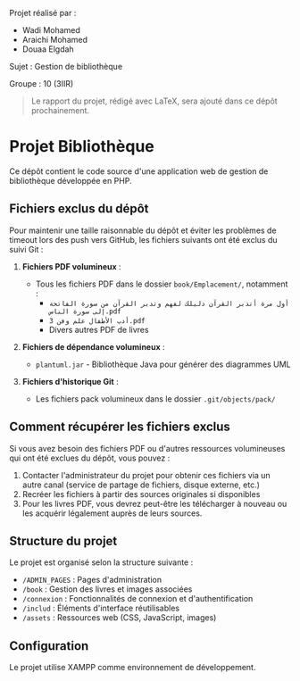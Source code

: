 Projet réalisé par :
- Wadi Mohamed
- Araichi Mohamed
- Douaa Elgdah

Sujet : Gestion de bibliothèque

Groupe : 10 (3IIR)

> Le rapport du projet, rédigé avec LaTeX, sera ajouté dans ce dépôt prochainement.

# Projet Bibliothèque

Ce dépôt contient le code source d'une application web de gestion de bibliothèque développée en PHP.

## Fichiers exclus du dépôt

Pour maintenir une taille raisonnable du dépôt et éviter les problèmes de timeout lors des push vers GitHub, les fichiers suivants ont été exclus du suivi Git :

1. **Fichiers PDF volumineux** :
   - Tous les fichiers PDF dans le dossier `book/Emplacement/`, notamment :
     - `أول مرة أتدبر القرآن دليلك لفهم وتدبر القرآن من سورة الفاتحة إلى سورة الناس.pdf`
     - `أدب الأطفال علم وفن 3.pdf`
     - Divers autres PDF de livres

2. **Fichiers de dépendance volumineux** :
   - `plantuml.jar` - Bibliothèque Java pour générer des diagrammes UML

3. **Fichiers d'historique Git** :
   - Les fichiers pack volumineux dans le dossier `.git/objects/pack/`

## Comment récupérer les fichiers exclus

Si vous avez besoin des fichiers PDF ou d'autres ressources volumineuses qui ont été exclues du dépôt, vous pouvez :

1. Contacter l'administrateur du projet pour obtenir ces fichiers via un autre canal (service de partage de fichiers, disque externe, etc.)
2. Recréer les fichiers à partir des sources originales si disponibles
3. Pour les livres PDF, vous devrez peut-être les télécharger à nouveau ou les acquérir légalement auprès de leurs sources.

## Structure du projet

Le projet est organisé selon la structure suivante :
- `/ADMIN_PAGES` : Pages d'administration
- `/book` : Gestion des livres et images associées
- `/connexion` : Fonctionnalités de connexion et d'authentification
- `/includ` : Éléments d'interface réutilisables
- `/assets` : Ressources web (CSS, JavaScript, images)

## Configuration

Le projet utilise XAMPP comme environnement de développement.
